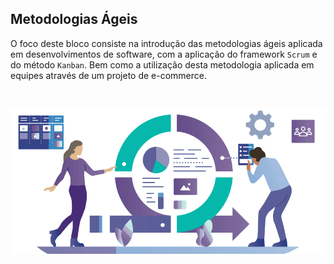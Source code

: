 ## Metodologias Ágeis

O foco deste bloco consiste na introdução das metodologias ágeis aplicada em desenvolvimentos de software, com a aplicação do framework `Scrum` e do método `Kanban`. Bem como a utilização desta metodologia aplicada em equipes através de um projeto de e-commerce.

<br>

<p align="center">
  <img src="https://github.com/guilherme-ac-fernandes/trybe-exercicios/blob/main/02-front-end/bloco-13-metodologias-ageis/agile.png" alt="Metodologias ágeis"/>
</p>

